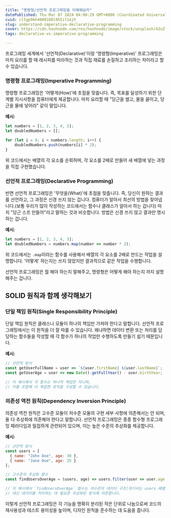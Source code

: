 ```yaml
---
title: "명령형/선언적 프로그래밍을 이해해보자"
datePublished: Thu Mar 07 2024 04:00:29 GMT+0000 (Coordinated Universal Time)
cuid: cltgp9kh4000108l0h5it1ejh
slug: understand-imperative-declarative-programming
cover: https://cdn.hashnode.com/res/hashnode/image/stock/unsplash/42uZfLm9uUQ/upload/3d91256cb3188eeff85ea8d1feb25290.jpeg
tags: declarative-vs-imperative-programming

---
```


프로그래밍 세계에서 '선언적(Declarative)'이랑 '명령형(Imperative)' 프로그래밍은 마치 요리를 할 때 레시피를 따라하는 것과 직접 재료를 손질하고 조리하는 차이라고 할 수 있습니다.

### 명령형 프로그래밍(Imperative Programming)

명령형 프로그래밍은 '어떻게(How)'에 초점을 맞춥니다. 즉, 목표를 달성하기 위한 단계별 지시사항을 컴퓨터에게 제공합니다. 마치 요리할 때 "당근을 썰고, 물을 끓이고, 당근을 물에 넣어라" 같이 말입니다.

**예시:**

```javascript
let numbers = [1, 2, 3, 4, 5];
let doubledNumbers = [];

for (let i = 0; i < numbers.length; i++) {
    doubledNumbers.push(numbers[i] * 2);
}
```

위 코드에서는 배열의 각 요소를 순회하며, 각 요소를 2배로 만들어 새 배열에 넣는 과정을 직접 구현했습니다.

### 선언적 프로그래밍(Declarative Programming)

반면 선언적 프로그래밍은 '무엇을(What)'에 초점을 맞춥니다. 즉, 당신이 원하는 결과를 선언하고, 그 과정은 신경 쓰지 않는 겁니다. 컴퓨터가 알아서 최선의 방법을 찾아냅니다.(보통 우리가 많이 작성하는 코드에서는 함수나 클래스가 알아서 하는 겁니다) 마치 "당근 스프 만들어"라고 말하는 것과 비슷합니다. 방법은 신경 쓰지 않고 결과만 명시하는 겁니다.

**예시:**

```javascript
let numbers = [1, 2, 3, 4, 5];
let doubledNumbers = numbers.map(number => number * 2);
```

위 코드에서는 `.map`이라는 함수를 사용해서 배열의 각 요소를 2배로 만드는 작업을 설명합니다. '어떻게' 하는지는 쓰지 않았지만 결과적으로 같은 작업을 수행합니다.

선언적 프로그래밍은 뭘 해야 하는지 말해주고, 명령형은 어떻게 해야 하는지 까지 설명해주는 겁니다.

## SOLID 원칙과 함께 생각해보기

### 단일 책임 원칙(Single Responsibility Principle)

단일 책임 원칙은 클래스나 모듈이 하나의 책임만 가져야 한다고 말합니다. 선언적 프로그래밍에서는 이 원칙을 더 잘 따를 수 있습니다. 왜냐하면 데이터 변환 또는 처리를 담당하는 함수들을 작성할 때 각 함수가 하나의 작업만 수행하도록 만들기 쉽기 때문입니다.

**예시:**

```javascript
// 선언적 방식
const getUserFullName = user => `${user.firstName} ${user.lastName}`;
const getUserAge = user => new Date().getFullYear() - user.birthYear;

// 이 예시에서 각 함수는 하나의 책임만 지니며, 
// 이를 조합해 더 복잡한 로직을 구성할 수 있습니다.
```

### 의존성 역전 원칙(Dependency Inversion Principle)

의존성 역전 원칙은 고수준 모듈이 저수준 모듈의 구현 세부 사항에 의존해서는 안 되며, 둘 다 추상화에 의존해야 한다고 말합니다. 선언적 프로그래밍은 종종 함수형 프로그래밍 패러다임과 밀접하게 관련되어 있으며, 이는 높은 수준의 추상화를 제공합니다.

**예시:**

```javascript
// 선언적 방식
const users = [
  { name: "John Doe", age: 30 },
  { name: "Jane Doe", age: 25 }
];

// 고수준의 추상화 함수
const findUsersOverAge = (users, age) => users.filter(user => user.age > age);

// 이 예시에서 `findUsersOverAge` 함수는 저수준의 데이터 구조(여기서는 users 배열)에 의존하지 않으며, 
// 대신 데이터를 처리하는 데 필요한 추상화된 방식에 의존합니다.
```

이렇게 선언적 프로그래밍은 각 기능을 명확히 분리된 작은 단위로 나눔으로써 코드의 재사용성과 테스트 용이성을 높이며, 디자인 원칙을 준수하는 데 도움을 줍니다.